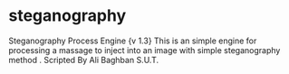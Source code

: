 # steganography 
Steganography Process Engine {v 1.3}
This is an simple engine for processing a massage to inject into an image with simple steganography method . 
Scripted By Ali Baghban S.U.T.
